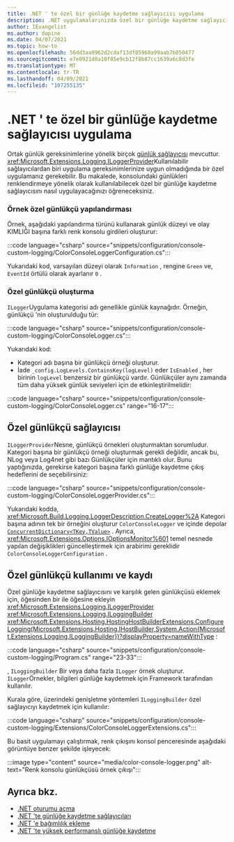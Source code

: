 ```yaml
---
title: .NET ' te özel bir günlüğe kaydetme sağlayıcısı uygulama
description: .NET uygulamalarınızda özel bir günlüğe kaydetme sağlayıcısı uygulamayı öğrenin.
author: IEvangelist
ms.author: dapine
ms.date: 04/07/2021
ms.topic: how-to
ms.openlocfilehash: 56dd3aa9962d2cdaf13df85960a99aab7b050477
ms.sourcegitcommit: e7e0921d0a10f85e9cb12f8b87cc1639a6c8d3fe
ms.translationtype: MT
ms.contentlocale: tr-TR
ms.lasthandoff: 04/09/2021
ms.locfileid: "107255135"
---
```

# <a name="implement-a-custom-logging-provider-in-net"></a>.NET ' te özel bir günlüğe kaydetme sağlayıcısı uygulama

Ortak günlük gereksinimlerine yönelik birçok [günlük sağlayıcısı](logging-providers.md) mevcuttur. <xref:Microsoft.Extensions.Logging.ILoggerProvider>Kullanılabilir sağlayıcılardan biri uygulama gereksinimlerinize uygun olmadığında bir özel uygulamanız gerekebilir. Bu makalede, konsolundaki günlükleri renklendirmeye yönelik olarak kullanılabilecek özel bir günlüğe kaydetme sağlayıcısını nasıl uygulayacağınızı öğreneceksiniz.

### <a name="sample-custom-logger-configuration"></a>Örnek özel günlükçü yapılandırması

Örnek, aşağıdaki yapılandırma türünü kullanarak günlük düzeyi ve olay KIMLIĞI başına farklı renk konsolu girdileri oluşturur:

:::code language="csharp" source="snippets/configuration/console-custom-logging/ColorConsoleLoggerConfiguration.cs":::

Yukarıdaki kod, varsayılan düzeyi olarak `Information` , rengine `Green` ve, `EventId` örtülü olarak ayarlanır `0` .

### <a name="create-the-custom-logger"></a>Özel günlükçü oluşturma

`ILogger`Uygulama kategorisi adı genellikle günlük kaynağıdır. Örneğin, günlükçü 'nin oluşturulduğu tür:

:::code language="csharp" source="snippets/configuration/console-custom-logging/ColorConsoleLogger.cs":::

Yukarıdaki kod:

- Kategori adı başına bir günlükçü örneği oluşturur.
- İade `_config.LogLevels.ContainsKey(logLevel)` eder `IsEnabled` , her birinin `logLevel` benzersiz bir günlükçü vardır. Günlükçüler aynı zamanda tüm daha yüksek günlük seviyeleri için de etkinleştirilmelidir:

:::code language="csharp" source="snippets/configuration/console-custom-logging/ColorConsoleLogger.cs" range="16-17":::

## <a name="custom-logger-provider"></a>Özel günlükçü sağlayıcısı

`ILoggerProvider`Nesne, günlükçü örnekleri oluşturmaktan sorumludur. Kategori başına bir günlükçü örneği oluşturmak gerekli değildir, ancak bu, NLog veya Log4net gibi bazı Günlükçüler için mantıklı olur. Bunu yaptığınızda, gerekirse kategori başına farklı günlüğe kaydetme çıkış hedeflerini de seçebilirsiniz:

:::code language="csharp" source="snippets/configuration/console-custom-logging/ColorConsoleLoggerProvider.cs":::

Yukarıdaki kodda, <xref:Microsoft.Build.Logging.LoggerDescription.CreateLogger%2A> Kategori başına adının tek bir örneğini oluşturur `ColorConsoleLogger` ve içinde depolar [`ConcurrentDictionary<TKey,TValue>`](/dotnet/api/system.collections.concurrent.concurrentdictionary-2) . Ayrıca, <xref:Microsoft.Extensions.Options.IOptionsMonitor%601> temel nesnede yapılan değişiklikleri güncelleştirmek için arabirimi gereklidir `ColorConsoleLoggerConfiguration` .

## <a name="usage-and-registration-of-the-custom-logger"></a>Özel günlükçü kullanımı ve kaydı

Özel günlüğe kaydetme sağlayıcısını ve karşılık gelen günlükçüsü eklemek için, öğesinden bir ile öğesine ekleyin <xref:Microsoft.Extensions.Logging.ILoggerProvider> <xref:Microsoft.Extensions.Logging.ILoggingBuilder> <xref:Microsoft.Extensions.Hosting.HostingHostBuilderExtensions.ConfigureLogging(Microsoft.Extensions.Hosting.IHostBuilder,System.Action{Microsoft.Extensions.Logging.ILoggingBuilder})?displayProperty=nameWithType> :

:::code language="csharp" source="snippets/configuration/console-custom-logging/Program.cs" range="23-33":::

, `ILoggingBuilder` Bir veya daha fazla `ILogger` örnek oluşturur. `ILogger`Örnekler, bilgileri günlüğe kaydetmek için Framework tarafından kullanılır.

Kurala göre, üzerindeki genişletme yöntemleri `ILoggingBuilder` özel sağlayıcıyı kaydetmek için kullanılır:

:::code language="csharp" source="snippets/configuration/console-custom-logging/Extensions/ColorConsoleLoggerExtensions.cs":::

Bu basit uygulamayı çalıştırmak, renk çıkışını konsol penceresinde aşağıdaki görüntüye benzer şekilde işleyecek:

:::image type="content" source="media/color-console-logger.png" alt-text="Renk konsolu günlükçüsü örnek çıkışı":::

## <a name="see-also"></a>Ayrıca bkz.

- [.NET oturumu açma](logging.md)
- [.NET 'te günlüğe kaydetme sağlayıcıları](logging-providers.md)
- [.NET 'e bağımlılık ekleme](dependency-injection.md)
- [.NET 'te yüksek performanslı günlüğe kaydetme](high-performance-logging.md)
